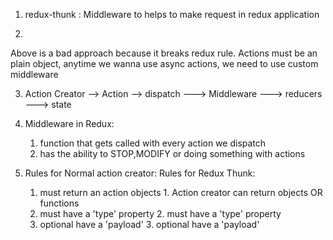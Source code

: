 1. redux-thunk :
    Middleware to helps to make request in redux application

2. 
<!-- import jsonPlaceholder from "../apis/jsonPlaceholder";

export const fetchPosts = async () => {
    const response = await jsonPlaceholder.get('/posts');
    return {
        type: "FETCH_POSTS",
        payload: response
    }
} -->

Above is a bad approach because it breaks redux rule. Actions must be an plain object,
anytime we wanna use async actions, we need to use custom middleware

3. Action Creator --> Action --> dispatch ---> Middleware ---> reducers ---> state

4. Middleware in Redux:
    1. function that gets called with every action we dispatch
    2. has the ability to STOP,MODIFY or doing something with actions

5. Rules for Normal action creator:       Rules for Redux Thunk:
   1. must return an action objects       1. Action creator can return objects OR functions
   2. must have a 'type' property         2. must have a 'type' property 
   3. optional have a 'payload'           3. optional have a 'payload'